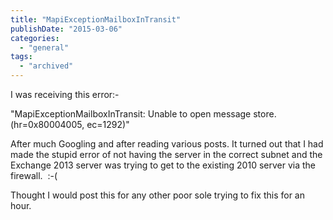 ```yaml
---
title: "MapiExceptionMailboxInTransit"
publishDate: "2015-03-06"
categories: 
  - "general"
tags:
  - "archived"
---
```


I was receiving this error:-

"MapiExceptionMailboxInTransit: Unable to open message store. (hr=0x80004005, ec=1292)"

After much Googling and after reading various posts. It turned out that I had made the stupid error of not having the server in the correct subnet and the Exchange 2013 server was trying to get to the existing 2010 server via the firewall.  :-(

Thought I would post this for any other poor sole trying to fix this for an hour.
